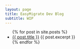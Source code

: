 ```yaml
---
layout: page
title: EasyMigrate Dev Blog
subtitle: WIP
---
```


<ul>
  {% for post in site.posts %}
    <li>
        <a href="{{ post.url }}">{{ post.title }}</a>
        {{ post.excerpt }}
    </li>
  {% endfor %}
</ul>
